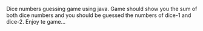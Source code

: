 Dice numbers guessing game using java.
Game should show you the sum of both dice numbers and you should be guessed the numbers of dice-1 and dice-2.
Enjoy te game... 
